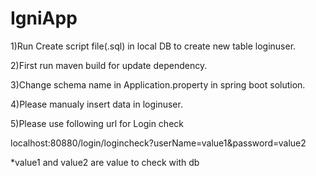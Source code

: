 # IgniApp

1)Run Create script file(.sql) in local DB to create new table loginuser.

2)First run maven build for update dependency.

3)Change schema name in Application.property in spring boot solution.

4)Please manualy insert data in loginuser.

5)Please use following url for Login check

localhost:80880/login/logincheck?userName=value1&password=value2

*value1 and value2 are value to check with db

